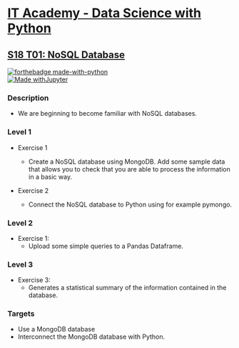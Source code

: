 # [IT Academy - Data Science with Python](https://www.barcelonactiva.cat/es/itacademy)
## [S18 T01: NoSQL Database](https://github.com/jesussantana/NoSQL-Database/blob/main/notebooks/S18_T01_NoSQL_Database.ipynb)

[![forthebadge made-with-python](http://ForTheBadge.com/images/badges/made-with-python.svg)](https://www.python.org/)  
[![Made withJupyter](https://img.shields.io/badge/Made%20with-Jupyter-orange?style=for-the-badge&logo=Jupyter)](https://jupyter.org/try)  
 

### Description

- We are beginning to become familiar with NoSQL databases.


### Level 1

- Exercise 1  

  - Create a NoSQL database using MongoDB. Add some sample data that allows you to check that you are able to process the information in a basic way.

- Exercise 2  

  - Connect the NoSQL database to Python using for example pymongo.

### Level 2

- Exercise 1: 
  - Upload some simple queries to a Pandas Dataframe.

### Level 3

- Exercise 3: 
  - Generates a statistical summary of the information contained in the database.


### Targets

- Use a MongoDB database
- Interconnect the MongoDB database with Python.